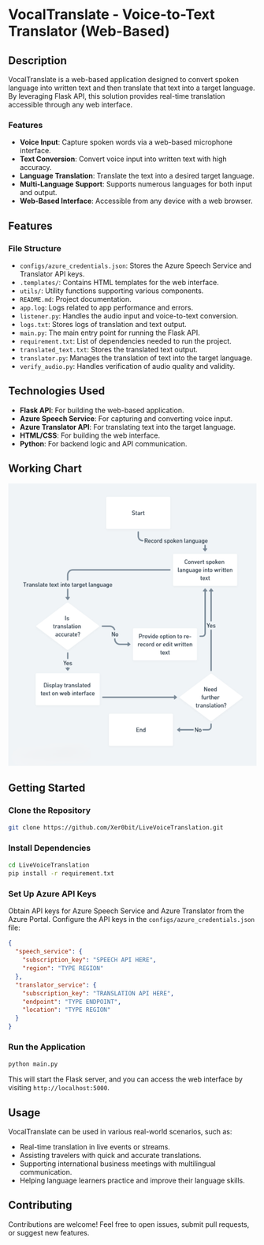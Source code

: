 **VocalTranslate - Voice-to-Text Translator (Web-Based)**
======================================================

**Description**
---------------

VocalTranslate is a web-based application designed to convert spoken language into written text and then translate that text into a target language. By leveraging Flask API, this solution provides real-time translation accessible
through any web interface.

### Features

* **Voice Input**: Capture spoken words via a web-based microphone interface.
* **Text Conversion**: Convert voice input into written text with high accuracy.
* **Language Translation**: Translate the text into a desired target language.
* **Multi-Language Support**: Supports numerous languages for both input and output.
* **Web-Based Interface**: Accessible from any device with a web browser.

**Features**
-------------

### File Structure

* `configs/azure_credentials.json`: Stores the Azure Speech Service and Translator API keys.
* `.templates/`: Contains HTML templates for the web interface.
* `utils/`: Utility functions supporting various components.
* `README.md`: Project documentation.
* `app.log`: Logs related to app performance and errors.
* `listener.py`: Handles the audio input and voice-to-text conversion.
* `logs.txt`: Stores logs of translation and text output.
* `main.py`: The main entry point for running the Flask API.
* `requirement.txt`: List of dependencies needed to run the project.
* `translated_text.txt`: Stores the translated text output.
* `translator.py`: Manages the translation of text into the target language.
* `verify_audio.py`: Handles verification of audio quality and validity.

**Technologies Used**
--------------------

* **Flask API**: For building the web-based application.
* **Azure Speech Service**: For capturing and converting voice input.
* **Azure Translator API**: For translating text into the target language.
* **HTML/CSS**: For building the web interface.
* **Python**: For backend logic and API communication.

**Working Chart**
--------------------
![Flowchart illustrating the steps involved in using VocalTranslate](https://github.com/Xer0bit/LiveVoiceTranslation/blob/main/templates/chart.png)

**Getting Started**
-------------------

### Clone the Repository

```bash
git clone https://github.com/Xer0bit/LiveVoiceTranslation.git
```

### Install Dependencies

```bash
cd LiveVoiceTranslation
pip install -r requirement.txt
```

### Set Up Azure API Keys

Obtain API keys for Azure Speech Service and Azure Translator from the Azure Portal. Configure the API keys in the `configs/azure_credentials.json` file:

```json
{
  "speech_service": {
    "subscription_key": "SPEECH API HERE",
    "region": "TYPE REGION"
  },
  "translator_service": {
    "subscription_key": "TRANSLATION API HERE",
    "endpoint": "TYPE ENDPOINT",
    "location": "TYPE REGION"
  }
}
```

### Run the Application

```bash
python main.py
```

This will start the Flask server, and you can access the web interface by visiting `http://localhost:5000`.

**Usage**
--------

VocalTranslate can be used in various real-world scenarios, such as:

* Real-time translation in live events or streams.
* Assisting travelers with quick and accurate translations.
* Supporting international business meetings with multilingual communication.
* Helping language learners practice and improve their language skills.

**Contributing**
--------------

Contributions are welcome! Feel free to open issues, submit pull requests, or suggest new features.
